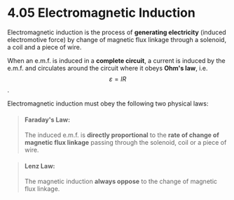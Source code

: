 # 4.05 Electromagnetic Induction

Electromagnetic induction is the process of **generating electricity** \(induced electromotive force\) by change of magnetic flux linkage through a solenoid, a coil and a piece of wire.

When an e.m.f. is induced in a **complete circuit**, a current is induced by the e.m.f. and circulates around the circuit where it obeys **Ohm's law**, i.e. $$\varepsilon = IR$$.

Electromagnetic induction must obey the following two physical laws:

> #### Faraday's Law:
>
> The induced e.m.f. is **directly proportional** to the **rate of change of magnetic flux linkage** passing through the solenoid, coil or a piece of wire.

> #### Lenz Law:
>
> The magnetic induction **always oppose** to the change of magnetic flux linkage.

